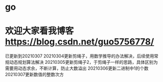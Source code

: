 # go
# 欢迎大家看我博客 https://blog.csdn.net/guo5756778/
已更新到20210307
20210304更新剪绳子，用数学推导的办法解决，后续使用常规动态规划算法解决
20210305更新剪绳子2，于剪绳子一样的思路，具体区别为需要用动态求余，不断计算，防止大数溢出
20210306更新二进制中1的个数
20210307更新数值的整数次方
